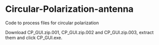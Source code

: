# Circular-Polarization-antenna
Code to process files for circular polarization


Download CP_GUI.zip.001, CP_GUI.zip.002 and CP_GUI.zip.003, extract them and click CP_GUI.exe.  
